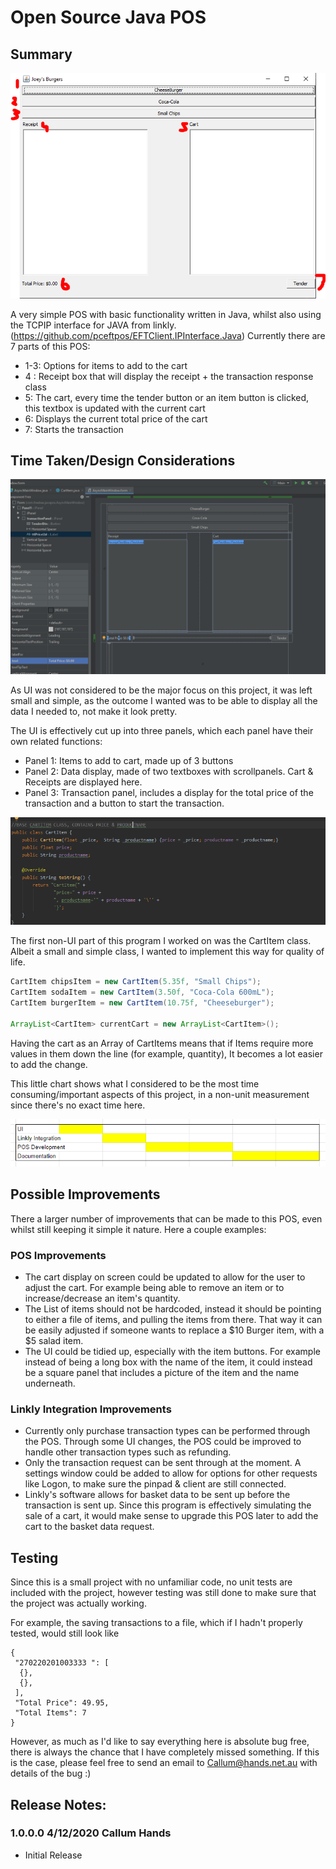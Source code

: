 # Open Source Java POS

## Summary

![POS_PIC](README_PICS/POS_001.PNG)

A very simple POS with basic functionality written in Java, whilst also using the TCPIP interface for JAVA from linkly. (https://github.com/pceftpos/EFTClient.IPInterface.Java) Currently there are 7 parts of this POS:

- 1-3: Options for items to add to the cart
- 4 : Receipt box that will display the receipt + the transaction response class
- 5: The cart, every time the tender button or an item button is clicked, this textbox is updated with the current cart
- 6: Displays the current total price of the cart
- 7: Starts the transaction

## Time Taken/Design Considerations

![POS_PIC](README_PICS/POS_DESIGN.PNG)

As UI was not considered to be the major focus on this project, it was left small and simple, as the outcome I wanted was to be able to display all the data I needed to, not make it look pretty.

The UI is effectively cut up into three panels, which each panel have their own related functions:

- Panel 1: Items to add to cart, made up of 3 buttons
- Panel 2: Data display, made of two textboxes with scrollpanels. Cart & Receipts are displayed here.
- Panel 3: Transaction panel, includes a display for the total price of the transaction and a button to start the transaction.

![POS_PIC](README_PICS/CART_ITEM.PNG)

The first non-UI part of this program I worked on was the CartItem class. Albeit a small and simple class, I wanted to implement this way for quality of life.

````java
CartItem chipsItem = new CartItem(5.35f, "Small Chips");
CartItem sodaItem = new CartItem(3.50f, "Coca-Cola 600mL");
CartItem burgerItem = new CartItem(10.75f, "Cheeseburger");

ArrayList<CartItem> currentCart = new ArrayList<CartItem>();
````

Having the cart as an Array of CartItems means that if Items require more values in them down the line (for example, quantity), It becomes a lot easier to add the change.

This little chart shows what I considered to be the most time consuming/important aspects of this project, in a non-unit measurement since there's no exact time here.

![POS_PIC](README_PICS/TIME_ALLOC.PNG)

## Possible Improvements

There a larger number of improvements that can be made to this POS, even whilst still keeping it simple it nature. Here a couple examples:

### POS Improvements

- The cart display on screen could be updated to allow for the user to adjust the cart. For example being able to remove an item or to increase/decrease an item's quantity.
- The List of items should not be hardcoded, instead it should be pointing to either a file of items, and pulling the items from there. That way it can be easily adjusted if someone wants to replace a $10 Burger item, with a $5 salad item.
- The UI could be tidied up, especially with the item buttons. For example instead of being a long box with the name of the item, it could instead be a square panel that includes a picture of the item and the name underneath.

### Linkly Integration Improvements

- Currently only purchase transaction types can be performed through the POS. Through some UI changes, the POS could be improved to handle other transaction types such as refunding.
- Only the transaction request can be sent through at the moment. A settings window could be added to allow for options for other requests like Logon, to make sure the pinpad & client are still connected.
- Linkly's software allows for basket data to be sent up before the transaction is sent up. Since this program is effectively simulating the sale of a cart, it would make sense to upgrade this POS later to add the cart to the basket data request.

## Testing

Since this is a small project with no unfamiliar code, no unit tests are included with the project, however testing was still done to make sure that the project was actually working.

For example, the saving transactions to a file, which if I hadn't properly tested, would still look like

````
{
 "270220201003333 ": [
  {},  
  {},
 ],
 "Total Price": 49.95,
 "Total Items": 7
}
````

However, as much as I'd like to say everything here is absolute bug free, there is always the chance that I have completely missed something. If this is the case, please feel free to send an email to Callum@hands.net.au with details of the bug :)

## Release Notes:

### 1.0.0.0 4/12/2020 Callum Hands

- Initial Release